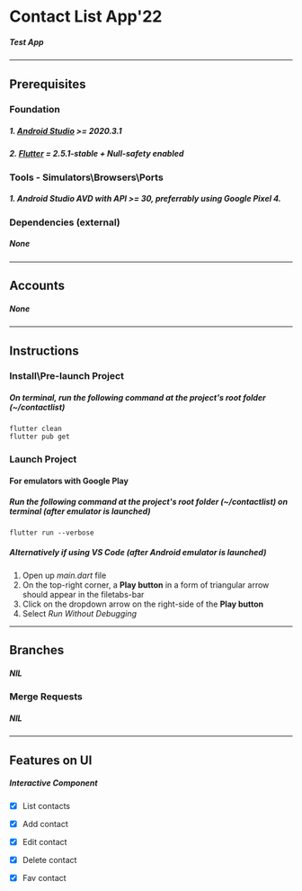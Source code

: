 # Contact List App'22
##### Test App

---
## Prerequisites
### Foundation
##### 1. [Android Studio](https://developer.android.com/studio) >= 2020.3.1
##### 2. [Flutter](https://flutter.dev/docs/get-started/install/macos) = 2.5.1-stable + Null-safety enabled

### Tools - Simulators\Browsers\Ports 
##### 1. **Android Studio AVD with API >= 30**, preferrably using Google Pixel 4.

### Dependencies (external)
##### None

---
## Accounts
##### None

---
## Instructions 
### Install\Pre-launch Project
##### On terminal, run the following command at the project's root folder (~/contactlist)
```
flutter clean
flutter pub get    
```

### Launch Project 
#### For emulators with Google Play 
##### Run the following command at the project's root folder (~/contactlist) on terminal (after emulator is launched)
```
flutter run --verbose    
```
##### Alternatively if using VS Code (after Android emulator is launched)
1. Open up *main.dart* file
2. On the top-right corner, a **Play button** in a form of triangular arrow should appear in the filetabs-bar 
3. Click on the dropdown arrow on the right-side of the **Play button** 
4. Select *Run Without Debugging*


---
## Branches
##### NIL

### Merge Requests
##### NIL

---
## Features on UI
##### Interactive Component 
- [x] List contacts
- [x] Add contact
- [x] Edit contact
- [x] Delete contact
- [x] Fav contact

